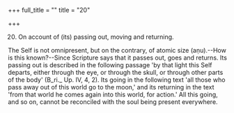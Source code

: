 +++
full_title = ""
title = "20"

+++


20. On account of (its) passing out, moving and returning.

The Self is not omnipresent, but on the contrary, of atomic size (aṇu).--How is this known?--Since Scripture says that it passes out, goes and returns. Its passing out is described in the following passage 'by that light this Self departs, either through the eye, or through the skull, or through other parts of the body' (B_ri._ Up. IV, 4, 2). Its going in the following text 'all those who pass away out of this world go to the moon,' and its returning in the text 'from that world he comes again into this world, for action.' All this going, and so on, cannot be reconciled with the soul being present everywhere.

